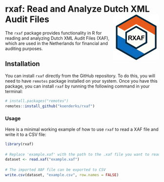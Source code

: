 # rxaf: Read and Analyze Dutch XML Audit Files <img src='https://github.com/koenderks/rxaf/raw/master/logo.png' width='150' height='150' align='right'/>

The `rxaf` package provides functionality in R for reading and analyzing Dutch XML Audit Files (XAF), which are used in the Netherlands for financial and auditing purposes.

## Installation

You can install `rxaf` directly from the GitHub repository. To do this, you will need to have `remotes` package installed on your system. Once you have this package, you can install `rxaf` by running the following command in your terminal:

```r
# install.packages("remotes")
remotes::install_github("koenderks/rxaf")
```

### Usage

Here is a minimal working example of how to use `rxaf` to read a XAF file and write it to a CSV file:

```r
library(rxaf)

# Replace 'example.xaf' with the path to the .xaf file you want to read
dataset <- read.xaf("example.xaf")

# The imported XAF file can be exported to CSV
write.csv(dataset, "example.csv", row.names = FALSE)
```
